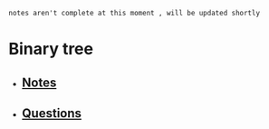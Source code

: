 `notes aren't complete at this moment , will be updated shortly`
# Binary tree
- ## [Notes](BinaryTree/Binarytree.md)
- ## [Questions](BinaryTree/questions.md)
